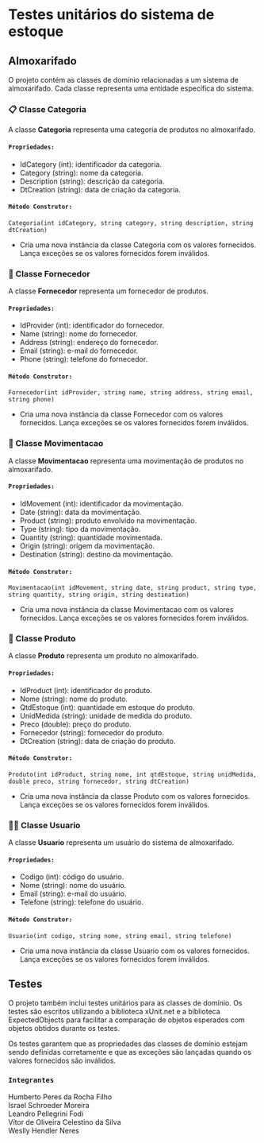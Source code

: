 # Testes unitários do sistema de estoque

## Almoxarifado
O projeto contém as classes de domínio relacionadas a um sistema de almoxarifado. Cada classe representa uma entidade específica do sistema.

### :clipboard: Classe Categoria
A classe **Categoria** representa uma categoria de produtos no almoxarifado.

#### `Propriedades:`
- IdCategory (int): identificador da categoria.<br>
- Category (string): nome da categoria.<br>
- Description (string): descrição da categoria.<br>
- DtCreation (string): data de criação da categoria.<br>

#### `Método Construtor:`
```
Categoria(int idCategory, string category, string description, string dtCreation)
```
- Cria uma nova instância da classe Categoria com os valores fornecidos. Lança exceções se os valores fornecidos forem inválidos.

### :office: Classe Fornecedor
A classe **Fornecedor** representa um fornecedor de produtos.

#### `Propriedades:`

- IdProvider (int): identificador do fornecedor.
- Name (string): nome do fornecedor.
- Address (string): endereço do fornecedor.
- Email (string): e-mail do fornecedor.
- Phone (string): telefone do fornecedor.

#### `Método Construtor:`
```
Fornecedor(int idProvider, string name, string address, string email, string phone)
```
- Cria uma nova instância da classe Fornecedor com os valores fornecidos. Lança exceções se os valores fornecidos forem inválidos.

### :truck: Classe Movimentacao 
A classe **Movimentacao** representa uma movimentação de produtos no almoxarifado.

#### `Propriedades:`

- IdMovement (int): identificador da movimentação.
- Date (string): data da movimentação.
- Product (string): produto envolvido na movimentação.
- Type (string): tipo da movimentação.
- Quantity (string): quantidade movimentada.
- Origin (string): origem da movimentação.
- Destination (string): destino da movimentação.

#### `Método Construtor:`
```
Movimentacao(int idMovement, string date, string product, string type, string quantity, string origin, string destination)
```
- Cria uma nova instância da classe Movimentacao com os valores fornecidos. Lança exceções se os valores fornecidos forem inválidos.

### :ledger: Classe Produto
A classe **Produto** representa um produto no almoxarifado.

#### `Propriedades:`

- IdProduct (int): identificador do produto.
- Nome (string): nome do produto.
- QtdEstoque (int): quantidade em estoque do produto.
- UnidMedida (string): unidade de medida do produto.
- Preco (double): preço do produto.
- Fornecedor (string): fornecedor do produto.
- DtCreation (string): data de criação do produto.

#### `Método Construtor:`
```
Produto(int idProduct, string nome, int qtdEstoque, string unidMedida, double preco, string fornecedor, string dtCreation)
```
- Cria uma nova instância da classe Produto com os valores fornecidos. Lança exceções se os valores fornecidos forem inválidos.

### :office_worker: Classe Usuario
A classe **Usuario** representa um usuário do sistema de almoxarifado.

#### `Propriedades:`

- Codigo (int): código do usuário.
- Nome (string): nome do usuário.
- Email (string): e-mail do usuário.
- Telefone (string): telefone do usuário.

#### `Método Construtor:`
```
Usuario(int codigo, string nome, string email, string telefone)
``` 
- Cria uma nova instância da classe Usuario com os valores fornecidos. Lança exceções se os valores fornecidos forem inválidos.

## Testes
O projeto também inclui testes unitários para as classes de domínio. Os testes são escritos utilizando a biblioteca xUnit.net e a biblioteca ExpectedObjects para facilitar a comparação de objetos esperados com objetos obtidos durante os testes.

Os testes garantem que as propriedades das classes de domínio estejam sendo definidas corretamente e que as exceções são lançadas quando os valores fornecidos são inválidos.

### `Integrantes`
Humberto Peres da Rocha Filho<br>
Israel Schroeder Moreira<br>
Leandro Pellegrini Fodi<br>
Vítor de Oliveira Celestino da Silva<br>
Weslly Hendler Neres<br>
